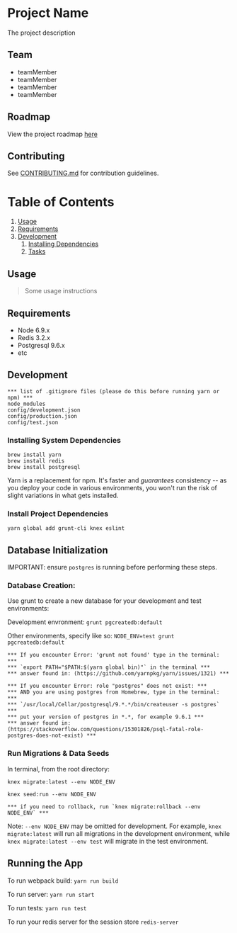 # Project Name

The project description

## Team

- teamMember
- teamMember
- teamMember
- teamMember

## Roadmap

View the project roadmap [here](LINK_TO_DOC)

## Contributing

See [CONTRIBUTING.md](CONTRIBUTING.md) for contribution guidelines.

# Table of Contents

1. [Usage](#Usage)
1. [Requirements](#requirements)
1. [Development](#development)
    1. [Installing Dependencies](#installing-dependencies)
    1. [Tasks](#tasks)

## Usage

> Some usage instructions

## Requirements

- Node 6.9.x
- Redis 3.2.x
- Postgresql 9.6.x
- etc

## Development

```
*** list of .gitignore files (please do this before running yarn or npm) ***
node_modules
config/development.json
config/production.json
config/test.json
```

### Installing System Dependencies

```
brew install yarn
brew install redis
brew install postgresql
```

Yarn is a replacement for npm. It's faster and *guarantees* consistency -- as you deploy your code in various environments, you won't run the risk of slight variations in what gets installed.

### Install Project Dependencies

```
yarn global add grunt-cli knex eslint
```
## Database Initialization

IMPORTANT: ensure `postgres` is running before performing these steps.

### Database Creation:

Use grunt to create a new database for your development and test environments:

Development envronment: `grunt pgcreatedb:default`

Other environments, specify like so: `NODE_ENV=test grunt pgcreatedb:default`

```
*** If you encounter Error: 'grunt not found' type in the terminal: ***
*** `export PATH="$PATH:$(yarn global bin)"` in the terminal ***
*** answer found in: (https://github.com/yarnpkg/yarn/issues/1321) ***

*** If you encounter Error: role "postgres" does not exist: ***
*** AND you are using postgres from Homebrew, type in the terminal: ***
*** `/usr/local/Cellar/postgresql/9.*.*/bin/createuser -s postgres` ***
*** put your version of postgres in *.*, for example 9.6.1 ***
*** answer found in: (https://stackoverflow.com/questions/15301826/psql-fatal-role-postgres-does-not-exist) ***
```

### Run Migrations & Data Seeds

In terminal, from the root directory:

`knex migrate:latest --env NODE_ENV`

`knex seed:run --env NODE_ENV`

```
*** if you need to rollback, run `knex migrate:rollback --env NODE_ENV` ***
```

Note: `--env NODE_ENV` may be omitted for development. For example, `knex migrate:latest` will run all migrations in the development environment, while `knex migrate:latest --env test` will migrate in the test environment.

## Running the App

To run webpack build: `yarn run build`

To run server: `yarn run start`

To run tests: `yarn run test`

To run your redis server for the session store `redis-server`



